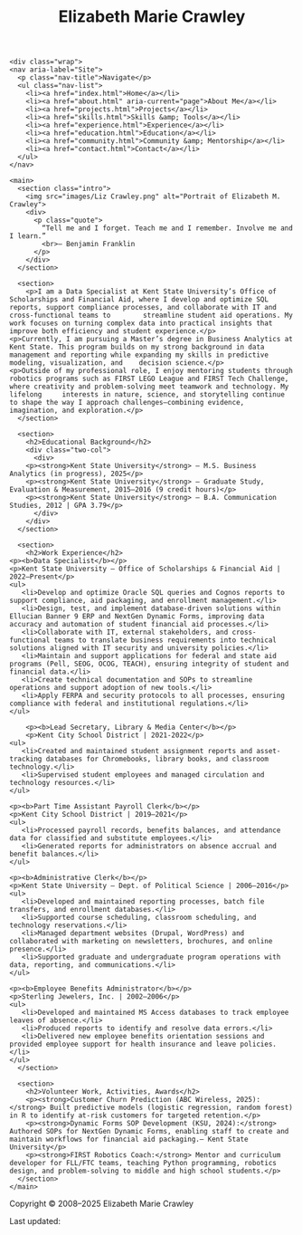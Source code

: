 <!doctype html>
<html lang="en">
<head>
  <meta charset="utf-8">
  <title>Elizabeth Marie Crawley, Educator and Mentor</title>
  <meta name="viewport" content="width=device-width, initial-scale=1">
  <meta name="description" content="Elizabeth M. Crawley's Professional Portfolio: education, work experience, volunteer work, and philosophy.">
  <link rel="stylesheet" href="mystylesheet.css">
</head>
<body>
  <header>
    <h1>Elizabeth Marie Crawley</h1>
  </header>

    <div class="wrap">
    <nav aria-label="Site">
      <p class="nav-title">Navigate</p>
      <ul class="nav-list">
        <li><a href="index.html">Home</a></li>
        <li><a href="about.html" aria-current="page">About Me</a></li>
        <li><a href="projects.html">Projects</a></li>
        <li><a href="skills.html">Skills &amp; Tools</a></li>
        <li><a href="experience.html">Experience</a></li>
        <li><a href="education.html">Education</a></li>
        <li><a href="community.html">Community &amp; Mentorship</a></li>
        <li><a href="contact.html">Contact</a></li>
      </ul>
    </nav>

    <main>
      <section class="intro">
        <img src="images/Liz Crawley.png" alt="Portrait of Elizabeth M. Crawley">
        <div>
          <p class="quote">
            “Tell me and I forget. Teach me and I remember. Involve me and I learn.”
            <br>— Benjamin Franklin
          </p>
        </div>
      </section>

      <section>
        <p>I am a Data Specialist at Kent State University’s Office of Scholarships and Financial Aid, where I develop and optimize SQL reports, support compliance processes, and collaborate with IT and cross-functional teams to 	 	streamline student aid operations. My work focuses on turning complex data into practical insights that improve both efficiency and student experience.</p>
	<p>Currently, I am pursuing a Master’s degree in Business Analytics at Kent State. This program builds on my strong background in data management and reporting while expanding my skills in predictive modeling, visualization, and 	decision science.</p>
	<p>Outside of my professional role, I enjoy mentoring students through robotics programs such as FIRST LEGO League and FIRST Tech Challenge, where creativity and problem-solving meet teamwork and technology. My lifelong 	interests in nature, science, and storytelling continue to shape the way I approach challenges—combining evidence, imagination, and exploration.</p>
      </section>

      <section>
        <h2>Educational Background</h2>
        <div class="two-col">
          <div>
	    <p><strong>Kent State University</strong> – M.S. Business Analytics (in progress), 2025</p>
	    <p><strong>Kent State University</strong> – Graduate Study, Evaluation & Measurement, 2015–2016 (9 credit hours)</p>
	    <p><strong>Kent State University</strong> – B.A. Communication Studies, 2012 | GPA 3.79</p>
          </div>
        </div>
      </section>

      <section>
        <h2>Work Experience</h2>
	<p><b>Data Specialist</b></p>
	<p>Kent State University – Office of Scholarships & Financial Aid | 2022–Present</p>
	<ul>
	   <li>Develop and optimize Oracle SQL queries and Cognos reports to support compliance, aid packaging, and enrollment management.</li>
	   <li>Design, test, and implement database-driven solutions within Ellucian Banner 9 ERP and NextGen Dynamic Forms, improving data accuracy and automation of student financial aid processes.</li>
	   <li>Collaborate with IT, external stakeholders, and cross-functional teams to translate business requirements into technical solutions aligned with IT security and university policies.</li>
	   <li>Maintain and support applications for federal and state aid programs (Pell, SEOG, OCOG, TEACH), ensuring integrity of student and financial data.</li>
	   <li>Create technical documentation and SOPs to streamline operations and support adoption of new tools.</li>
	   <li>Apply FERPA and security protocols to all processes, ensuring compliance with federal and institutional regulations.</li>
	</ul>

        <p><b>Lead Secretary, Library & Media Center</b></p>
        <p>Kent City School District | 2021-2022</p>
	<ul>
	   <li>Created and maintained student assignment reports and asset-tracking databases for Chromebooks, library books, and classroom technology.</li>
	   <li>Supervised student employees and managed circulation and technology resources.</li>
	</ul>

	<p><b>Part Time Assistant Payroll Clerk</b></p>
	<p>Kent City School District | 2019–2021</p>
	<ul>
	   <li>Processed payroll records, benefits balances, and attendance data for classified and substitute employees.</li>
	   <li>Generated reports for administrators on absence accrual and benefit balances.</li>
	</ul>

	<p><b>Administrative Clerk</b></p>
	<p>Kent State University – Dept. of Political Science | 2006–2016</p>
	<ul>
	   <li>Developed and maintained reporting processes, batch file transfers, and enrollment databases.</li>
	   <li>Supported course scheduling, classroom scheduling, and technology reservations.</li>
	   <li>Managed department websites (Drupal, WordPress) and collaborated with marketing on newsletters, brochures, and online presence.</li>
	   <li>Supported graduate and undergraduate program operations with data, reporting, and communications.</li>
	</ul>

	<p><b>Employee Benefits Administrator</b></p>
	<p>Sterling Jewelers, Inc. | 2002–2006</p>
	<ul>
	   <li>Developed and maintained MS Access databases to track employee leaves of absence.</li>
	   <li>Produced reports to identify and resolve data errors.</li>
	   <li>Delivered new employee benefits orientation sessions and provided employee support for health insurance and leave policies.</li>
	</ul>		
      </section>

      <section>
        <h2>Volunteer Work, Activities, Awards</h2>
        <p><strong>Customer Churn Prediction (ABC Wireless, 2025):</strong> Built predictive models (logistic regression, random forest) in R to identify at-risk customers for targeted retention.</p>
        <p><strong>Dynamic Forms SOP Development (KSU, 2024):</strong> Authored SOPs for NextGen Dynamic Forms, enabling staff to create and maintain workflows for financial aid packaging.— Kent State University</p>
        <p><strong>FIRST Robotics Coach:</strong> Mentor and curriculum developer for FLL/FTC teams, teaching Python programming, robotics design, and problem-solving to middle and high school students.</p>
      </section>
    </main>
  </div>

  <footer>
    <p>Copyright © 2008–2025 Elizabeth Marie Crawley</p>
    <p>Last updated: <span id="lastUpdated"></span></p>
  </footer>

  <script>
    // Show last modified date automatically
    (function(){
      var d = new Date(document.lastModified);
      document.getElementById('lastUpdated').textContent = d.toLocaleString();
    })();
  </script>
</body>
</html>
